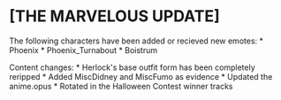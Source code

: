# [THE MARVELOUS UPDATE]

The following characters have been added or recieved new emotes:
    * Phoenix
    * Phoenix_Turnabout
    * Boistrum


Content changes:
    * Herlock's base outfit form has been completely reripped
    * Added MiscDidney and MiscFumo as evidence
    * Updated the anime.opus
    * Rotated in the Halloween Contest winner tracks